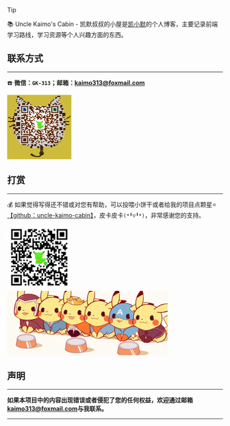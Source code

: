 > [!TIP]
> 📚 Uncle Kaimo's Cabin - 凯默叔叔的小屋是[凯小默](https://blog.csdn.net/kaimo313)的个人博客，主要记录前端学习路线，学习资源等个人兴趣方面的东西。

## 联系方式
---

☎️ **微信：`GK-313`；邮箱：[kaimo313@foxmail.com](mailto:kaimo313@foxmail.com)**

<img width="150" src='_media/mm_qrcode.png' alt="微信"/>

## 打赏
---

💰 如果觉得写得还不错或对您有帮助，可以投喂小饼干或者给我的项目点颗星⭐[【github：uncle-kaimo-cabin】](https://github.com/kaimo313/uncle-kaimo-cabin)，皮卡皮卡`(*╹▽╹*)`，非常感谢您的支持。

<img width="150" src='_media/mm_facetoface_collect_qrcode.png' alt="微信支付"/>
<img width="375" src="_media/pikapika.jpg"/>

## 声明
---

**如果本项目中的内容出现错误或者侵犯了您的任何权益，欢迎通过邮箱[kaimo313@foxmail.com](mailto:kaimo313@foxmail.com)与我联系。**

---

<copyright></copyright>
